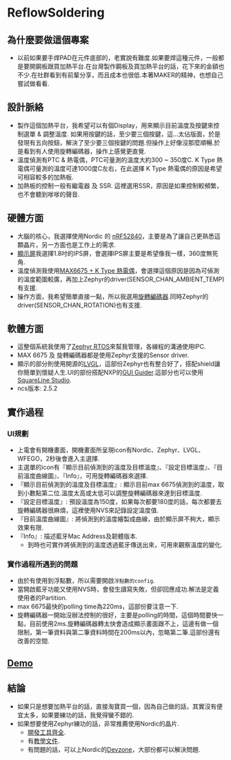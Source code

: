 # ReflowSoldering

## 為什麼要做這個專案
* 以前如果要手焊PAD在元件底部的，老實說有難度.如果要焊這種元件，一般都是要開鋼板跟買加熱平台.在台灣製作鋼板及買加熱平台的話，花下來的金額也不少.在社群看到有前輩分享，而且成本也很低.本著MAKER的精神，也想自己嘗試做看看.

## 設計脈絡
* 製作這個加熱平台，我希望可以有個Display，用來顯示目前溫度及按鍵來控制選單 & 調整溫度. 如果用按鍵的話，至少要三個按鍵，這...太佔版面，於是發現有五向按鈕，解決了至少要三個按鍵的問題.但操作上好像沒那麼順暢.於是看到有人使用旋轉編碼器，操作上感覺更直覺.
* 溫度偵測有PTC & 熱電偶，PTC可量測的溫度大約300 ~ 350度C. K Type 熱電偶可量測的溫度可達1000度C左右，在此選擇 K Type 熱電偶的原因是希望可相容較多的加熱板.
* 加熱板的控制一般有繼電器 及 SSR. 這裡選用SSR，原因是如果控制較頻繁，也不會聽到嗲嗲的聲音.

## 硬體方面
* 大腦的核心，我選擇使用Nordic 的 [nRF52840](https://shopee.tw/nRF52840-%E9%96%8B%E7%99%BC%E6%9D%BF-i.26640381.23644275212?sp_atk=af0a1c73-030b-4a82-b1d5-a3a14a383f4f&xptdk=af0a1c73-030b-4a82-b1d5-a3a14a383f4f)，主要是為了讓自己更熟悉這顆晶片，另一方面也是工作上的需求.
* [顯示屏](https://shopee.tw/ST7735-1.8%E5%90%8B-128-x-160-%E8%BF%B7%E4%BD%A065K%E5%85%A8%E5%BD%A9-IPS%E6%B6%B2%E6%99%B6%E8%9E%A2%E5%B9%95-SPI%E9%80%9A%E8%A8%8A-TFT-LCD%E9%A1%AF%E7%A4%BA%E5%99%A8-i.656213378.16646367723?sp_atk=32532fe5-c0e8-4631-abc3-5c7d1c5ff266&xptdk=32532fe5-c0e8-4631-abc3-5c7d1c5ff266)我選擇1.8吋的IPS屏，會選擇IPS屏主要是希望像我一樣，360度無死角.
* 溫度偵測我使用[MAX6675 + K Type 熱電偶](https://shopee.tw/MAX6675-K%E5%9E%8B%E7%86%B1%E9%9B%BB%E5%81%B6-%E6%BA%AB%E5%BA%A6%E6%B8%AC%E9%87%8F%E6%A8%A1%E7%B5%84-SPI%E9%80%9A%E8%A8%8A-%E9%99%84K%E5%9E%8B%E7%86%B1%E9%9B%BB%E5%81%B6-i.656213378.15647588556?sp_atk=dd1b2b24-ee44-4bc8-a935-d48bbbb22976&xptdk=dd1b2b24-ee44-4bc8-a935-d48bbbb22976)，會選擇這個原因是因為可偵測的溫度範圍較廣，再加上Zephyr的driver(SENSOR_CHAN_AMBIENT_TEMP)有支援.
* 操作方面，我希望簡單直接一點，所以我選用[旋轉編碼器](https://shopee.tw/EC11-360%E5%BA%A6%E9%80%A3%E7%BA%8C%E6%97%8B%E8%BD%89-%E7%B7%A8%E7%A2%BC%E5%99%A8%E6%A8%A1%E7%B5%84-%E6%95%B8%E4%BD%8D%E8%A8%8A%E8%99%9F-D%E5%AD%97%E9%A0%AD-%E9%99%84%E4%B8%8B%E5%A3%93%E6%8C%89%E9%88%95%E6%97%8B%E8%BD%89%E7%B7%A8%E7%A2%BC%E5%99%A8-KY-040-i.656213378.15847628322?sp_atk=33de71a6-a8f4-4521-9540-e4a7d6687c94&xptdk=33de71a6-a8f4-4521-9540-e4a7d6687c94).同時Zephyr的driver(SENSOR_CHAN_ROTATION)也有支援.

## 軟體方面
* 這整個系統我使用了[Zephyr RTOS](https://www.zephyrproject.org/)來幫我管理，各線程的溝通使用IPC.
* MAX 6675 及 旋轉編碼器都是使用Zephyr支援的Sensor driver.
* 顯示的部分則使用開源的[LVGL](https://lvgl.io/)，這部份Zephyr也有整合好了，搭配shield讓你簡單到懷疑人生.UI的部份搭配NXP的[GUI Guider](https://www.nxp.com/design/design-center/software/development-software/gui-guider:GUI-GUIDER).這部分也可以使用[SquareLine Studio](https://squareline.io/).
* ncs版本: 2.5.2

## 實作過程
### UI規劃
* 上電會有開機畫面，開機畫面所呈現icon有Nordic、Zephyr、LVGL、WFEGO，2秒後會進入主選擇.   
* 主選單的icon有『顯示目前偵測到的溫度及目標溫度』、『設定目標溫度』、『目前溫度曲線圖』、『Info』，可用旋轉編碼器來選擇.
* 『顯示目前偵測到的溫度及目標溫度』: 顯示目前max 6675偵測到的溫度，取到小數點第二位.溫度太高或太低可以調整旋轉編碼器來達到目標溫度.
* 『設定目標溫度』: 預設溫度為150度，如果每次都要180度的話，每次都要去旋轉編碼器很麻煩，這裡使用NVS來記錄設定溫度值.
* 『目前溫度曲線圖』: 將偵測到的溫度繪製成曲線，由於顯示屏不夠大，顯示效果有限.
* 『Info』: 描述藍牙Mac Address及韌體版本.   
  * 到時也可實作將偵測到的溫度透過藍牙傳送出來，可用來觀察溫度的變化.

### 實作過程所遇到的問題
* 由於有使用到浮點數，所以需要開啟`浮點數的config`.
* 當開啟藍牙功能又使用NVS時，會發生讀寫失敗，但卻回應成功.解法是定義使用者的Partition.
* max 6675最快的polling time為220ms，這部份要注意一下.
* 旋轉編碼器一開始沒辦法控制的很好，主要是polling的時間，這個時間要快一點，目前使用2ms.旋轉編碼器轉太快會造成顯示畫面跟不上，這邊有做一個限制，第一筆資料與第二筆資料時間在200ms以內，忽略第二筆.這部份還有改善的空間.

## [Demo](https://youtu.be/ZhiblBvzqyQ)

## 結論
* 如果只是想要加熱平台的話，直接淘寶買一個，因為自己做的話，其實沒有便宜太多，如果要練功的話，我覺得蠻不錯的.
* 如果想要使用Zephyr練功的話，非常推薦使用Nordic的晶片.
  * [開發工具齊全](https://www.nordicsemi.com/Products/Development-tools/nRF-Connect-for-Desktop).
  * 有[教學文件](https://academy.nordicsemi.com/).
  * 有問題的話，可以上Nordic的[Devzone](https://devzone.nordicsemi.com/)，大部份都可以解決問題.

  
